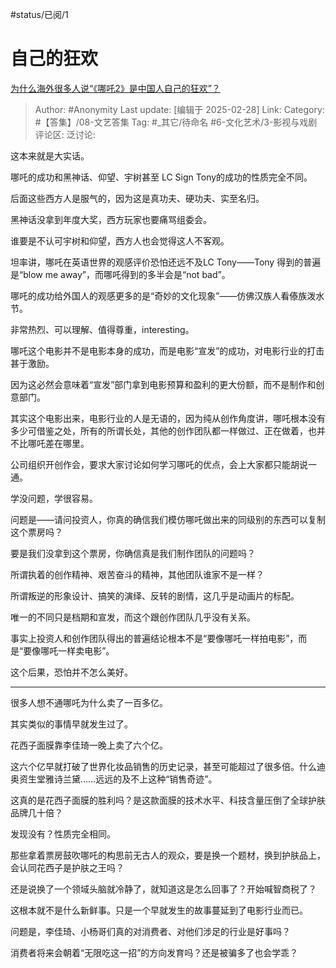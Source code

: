 #status/已阅/1 

# 自己的狂欢
[为什么海外很多人说“《哪吒2》是中国人自己的狂欢”？](https://www.zhihu.com/question/12610038147/answer/111934643168)

> Author: #Anonymity
> Last update: [编辑于 2025-02-28]
> Link:
> Category: #【答集】/08-文艺答集 
> Tag: #_其它/待命名 #6-文化艺术/3-影视与戏剧 
> 评论区:
> 泛讨论:
  
这本来就是大实话。

哪吒的成功和黑神话、仰望、宇树甚至 LC Sign Tony的成功的性质完全不同。

后面这些西方人是服气的，因为这是真功夫、硬功夫、实至名归。

黑神话没拿到年度大奖，西方玩家也要痛骂组委会。

谁要是不认可宇树和仰望，西方人也会觉得这人不客观。

坦率讲，哪吒在英语世界的观感评价恐怕还远不及LC Tony——Tony 得到的普遍是“blow me away”，而哪吒得到的多半会是“not bad”。

  

哪吒的成功给外国人的观感更多的是“奇妙的文化现象”——仿佛汉族人看傣族泼水节。

非常热烈、可以理解、值得尊重，interesting。

哪吒这个电影并不是电影本身的成功，而是电影“宣发”的成功，对电影行业的打击甚于激励。

因为这必然会意味着“宣发”部门拿到电影预算和盈利的更大份额，而不是制作和创意部门。

其实这个电影出来，电影行业的人是无语的，因为纯从创作角度讲，哪吒根本没有多少可借鉴之处，所有的所谓长处，其他的创作团队都一样做过、正在做着，也并不比哪吒差在哪里。

公司组织开创作会，要求大家讨论如何学习哪吒的优点，会上大家都只能胡说一通。

学没问题，学很容易。

问题是——请问投资人，你真的确信我们模仿哪吒做出来的同级别的东西可以复制这个票房吗？

要是我们没拿到这个票房，你确信真是我们制作团队的问题吗？

所谓执着的创作精神、艰苦奋斗的精神，其他团队谁家不是一样？

所谓叛逆的形象设计、搞笑的演绎、反转的剧情，这几乎是动画片的标配。

唯一的不同只是档期和宣发，而这个跟创作团队几乎没有关系。

事实上投资人和创作团队得出的普遍结论根本不是“要像哪吒一样拍电影”，而是“要像哪吒一样卖电影”。

这个后果，恐怕并不怎么美好。

---

很多人想不通哪吒为什么卖了一百多亿。

其实类似的事情早就发生过了。

花西子面膜靠李佳琦一晚上卖了六个亿。

这六个亿早就打破了世界化妆品销售的历史记录，甚至可能超过了很多倍。什么迪奥资生堂雅诗兰黛……远远的及不上这种“销售奇迹”。

这真的是花西子面膜的胜利吗？是这款面膜的技术水平、科技含量压倒了全球护肤品牌几十倍？

发现没有？性质完全相同。

那些拿着票房鼓吹哪吒的构思前无古人的观众，要是换一个题材，换到护肤品上，会认同花西子是护肤之王吗？

还是说换了一个领域头脑就冷静了，就知道这是怎么回事了？开始喊智商税了？

  

这根本就不是什么新鲜事。只是一个早就发生的故事蔓延到了电影行业而已。

问题是，李佳琦、小杨哥们真的对消费者、对他们涉足的行业是好事吗？

消费者将来会朝着“无限吃这一招”的方向发育吗？还是被骗多了也会学乖？

